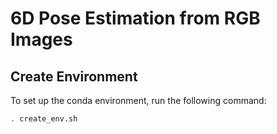 # 6D Pose Estimation from RGB Images

## Create Environment

To set up the conda environment, run the following command:

```bash
. create_env.sh
